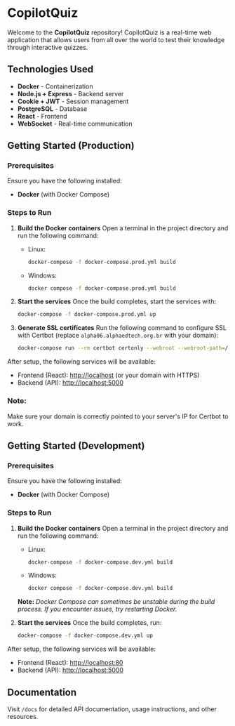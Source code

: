 # CopilotQuiz

Welcome to the **CopilotQuiz** repository!
CopilotQuiz is a real-time web application that allows users from all over the world to test their knowledge through interactive quizzes.

## Technologies Used

-   **Docker** - Containerization
-   **Node.js + Express** - Backend server
-   **Cookie + JWT** - Session management
-   **PostgreSQL** - Database
-   **React** - Frontend
-   **WebSocket** - Real-time communication

## Getting Started (Production)

### Prerequisites

Ensure you have the following installed:
- **Docker** (with Docker Compose)

### Steps to Run

1. **Build the Docker containers**
   Open a terminal in the project directory and run the following command:
   - Linux:
     ```bash
     docker-compose -f docker-compose.prod.yml build
     ```
   - Windows:
     ```bash
     docker compose -f docker-compose.prod.yml build
     ```

2. **Start the services**
   Once the build completes, start the services with:
   ```bash
   docker-compose -f docker-compose.prod.yml up
   ```

3. **Generate SSL certificates**
   Run the following command to configure SSL with Certbot (replace `alpha06.alphaedtech.org.br` with your domain):
   ```bash
   docker-compose run --rm certbot certonly --webroot --webroot-path=/var/www/certbot -d alpha06.alphaedtech.org.br
   ```

After setup, the following services will be available:
- Frontend (React): [http://localhost](http://localhost) (or your domain with HTTPS)
- Backend (API): [http://localhost:5000](http://localhost:5000)

### Note:
Make sure your domain is correctly pointed to your server's IP for Certbot to work.

## Getting Started (Development)

### Prerequisites

Ensure you have the following installed:
- **Docker** (with Docker Compose)

### Steps to Run

1. **Build the Docker containers**
   Open a terminal in the project directory and run the following command:
   - Linux:
     ```bash
     docker-compose -f docker-compose.dev.yml build
     ```
   - Windows:
     ```bash
     docker compose -f docker-compose.dev.yml build
     ```

   **Note:** _Docker Compose can sometimes be unstable during the build process. If you encounter issues, try restarting Docker._

2. **Start the services**
   Once the build completes, run:
   ```bash
   docker-compose -f docker-compose.dev.yml up
   ```

After setup, the following services will be available:
- Frontend (React): [http://localhost:80](http://localhost:80)
- Backend (API): [http://localhost:5000](http://localhost:5000)

## Documentation

Visit `/docs` for detailed API documentation, usage instructions, and other resources.
